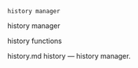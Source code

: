

	
	history manager

history manager

history functions


history.md history</a> &#8212; <span class = "refentry-description">history manager.



